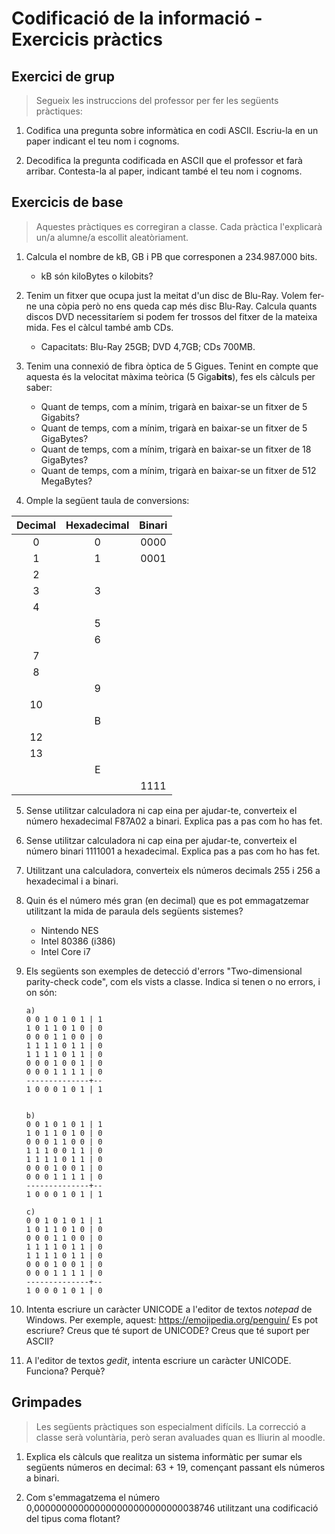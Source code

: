 Codificació de la informació - Exercicis pràctics
=================================================

Exercici de grup
----------------

> Segueix les instruccions del professor per fer les següents pràctiques:

1. Codifica una pregunta sobre informàtica en codi ASCII. Escriu-la en un paper indicant el teu nom i cognoms.

2. Decodifica la pregunta codificada en ASCII que el professor et farà arribar. Contesta-la al paper, indicant també el teu nom i cognoms.


Exercicis de base
-----------------

> Aquestes pràctiques es corregiran a classe. Cada pràctica l'explicarà un/a alumne/a escollit aleatòriament.

1. Calcula el nombre de kB, GB i PB que corresponen a 234.987.000 bits.
   * kB són kiloBytes o kilobits?

2. Tenim un fitxer que ocupa just la meitat d'un disc de Blu-Ray. Volem fer-ne una còpia però no ens queda cap més disc Blu-Ray. Calcula quants discos DVD necessitaríem si podem fer trossos del fitxer de la mateixa mida. Fes el càlcul també amb CDs.
   * Capacitats: Blu-Ray 25GB; DVD 4,7GB; CDs 700MB.

3. Tenim una connexió de fibra òptica de 5 Gigues. Tenint en compte que aquesta és la velocitat màxima teòrica (5 Giga**bits**), fes els càlculs per saber:
   * Quant de temps, com a mínim, trigarà en baixar-se un fitxer de 5 Gigabits?
   * Quant de temps, com a mínim, trigarà en baixar-se un fitxer de 5 GigaBytes?
   * Quant de temps, com a mínim, trigarà en baixar-se un fitxer de 18 GigaBytes?
   * Quant de temps, com a mínim, trigarà en baixar-se un fitxer de 512 MegaBytes?

4. Omple la següent taula de conversions:

| Decimal | Hexadecimal | Binari |
|:-------:|:-----------:|:------:|
|0|0|0000|
|1|1|0001|
|2
|3|3| |
|4| |
| |5
| | 6
|7
|8
| |9
|10
| |B
|12
|13
| |E
| | |1111
5. Sense utilitzar calculadora ni cap eina per ajudar-te, converteix el número hexadecimal F87A02 a binari. Explica pas a pas com ho has fet.

6. Sense utilitzar calculadora ni cap eina per ajudar-te, converteix el número binari 1111001 a hexadecimal. Explica pas a pas com ho has fet.

7. Utilitzant una calculadora, converteix els números decimals 255 i 256 a hexadecimal i a binari.

8. Quin és el número més gran (en decimal) que es pot emmagatzemar utilitzant la mida de paraula dels següents sistemes?
   - Nintendo NES
   - Intel 80386 (i386)
   - Intel Core i7

9. Els següents son exemples de detecció d'errors "Two-dimensional parity-check code", com els vists a classe. Indica si tenen o no errors, i on són: 
   ```
   a)
   0 0 1 0 1 0 1 | 1
   1 0 1 1 0 1 0 | 0
   0 0 0 1 1 0 0 | 0
   1 1 1 1 0 1 1 | 0
   1 1 1 1 0 1 1 | 0
   0 0 0 1 0 0 1 | 0
   0 0 0 1 1 1 1 | 0
   --------------+--
   1 0 0 0 1 0 1 | 1


   b)
   0 0 1 0 1 0 1 | 1
   1 0 1 1 0 1 0 | 0
   0 0 0 1 1 0 0 | 0
   1 1 1 0 0 1 1 | 0
   1 1 1 1 0 1 1 | 0
   0 0 0 1 0 0 1 | 0
   0 0 0 1 1 1 1 | 0
   --------------+--
   1 0 0 0 1 0 1 | 1

   c)
   0 0 1 0 1 0 1 | 1
   1 0 1 1 0 1 0 | 0
   0 0 0 1 1 0 0 | 0
   1 1 1 1 0 1 1 | 0
   1 1 1 1 0 1 1 | 0
   0 0 0 1 0 0 1 | 0
   0 0 0 1 1 1 1 | 0
   --------------+--
   1 0 0 0 1 0 1 | 0
   ```

10. Intenta escriure un caràcter UNICODE a l'editor de textos *notepad* de Windows. Per exemple, aquest: https://emojipedia.org/penguin/
   Es pot escriure? Creus que té suport de UNICODE? Creus que té suport per ASCII?

11. A l'editor de textos *gedit*, intenta escriure un caràcter UNICODE. Funciona? Perquè?

Grimpades
----------
>Les següents pràctiques son especialment difícils. La correcció a classe serà voluntària, però seran avaluades quan es lliurin al moodle.

1. Explica els càlculs que realitza un sistema informàtic per sumar els següents números en decimal: 63 + 19, començant passant els números a binari.

2. Com s'emmagatzema el número 0,000000000000000000000000000038746 utilitzant una codificació del tipus coma flotant?